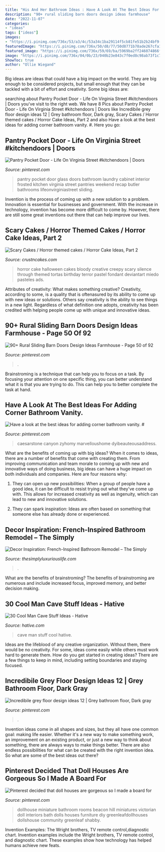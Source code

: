 ```yaml
---
title: "His And Her Bathroom Ideas : Have A Look At The Best Ideas For Adding Corner Bathroom Vanity. #"
description: "90+ rural sliding barn doors design ideas farmhouse"
date: "2022-11-07"
categories:
- "ideas"
tags: ["ideas"]
images:
- "https://i.pinimg.com/736x/53/a3/4c/53a34c1ba29114f5cb81fe51b2b24bf9--miniature-rooms-miniature-dollhouse-ideas.jpg?b=t"
featuredImage: "https://i.pinimg.com/736x/50/d8/77/50d8771b78ade267cfa194d83e944f45.jpg"
featured_image: "https://i.pinimg.com/736x/59/69/ba/5969ba2ff246074866f299f537dbcdd9.jpg"
image: "https://i.pinimg.com/736x/04/0b/23/040b23e843c7f0ed8c98ab73f1c731ed.jpg"
ShowToc: true
author: "Ollie Wiegand"
---
```



Big ideas are ideas that could have a big impact on the world. They are big enough to be considered projects, but small enough that they can be tackled with a bit of effort and creativity. Some big ideas are: 

	

		
searching about Pantry Pocket Door - Life On Virginia Street #kitchendoors | Doors you've visit to the right web. We have 8 Pics about Pantry Pocket Door - Life On Virginia Street #kitchendoors | Doors like Incredibile grey floor design ideas 12 | Grey bathroom floor, Dark gray, Scary Cakes / Horror themed cakes / Horror Cake Ideas, Part 2 and also Have a look at the best ideas for adding corner bathroom vanity. #. Here you go:
		
    
## Pantry Pocket Door - Life On Virginia Street #kitchendoors | Doors

<img loading=lazy src="https://i.pinimg.com/736x/bd/ab/58/bdab58f85f595d745185954d723230f3.jpg" onerror="this.onerror=null;this.src='https://tse4.mm.bing.net/th?id=OIP.-OJQ3scimyFX0dO-bkU-OAHaLf&amp;pid=15.1';" alt="Pantry Pocket Door - Life On Virginia Street #kitchendoors | Doors">

_Source: pinterest.com_

>pantry pocket door glass doors bathroom laundry cabinet interior frosted kitchen virginia street pantries weekend recap butler bathrooms lifeonvirginiastreet sliding. 

	

Invention is the process of coming up with a new solution to a problem. Innovation is essential for businesses and government. With the increase in technology, invention has become more difficult to come by. However, there are still some great inventions out there that can help improve our lives.

    
## Scary Cakes / Horror Themed Cakes / Horror Cake Ideas, Part 2

<img loading=lazy src="http://www.crustncakes.com/blog/wp-content/uploads/2017/08/b200fd8c68154520f990903e2565cdee.jpg" onerror="this.onerror=null;this.src='https://tse4.mm.bing.net/th?id=OIP.wcdTRHPjLw8J9AUChNuvOAHaJ4&amp;pid=15.1';" alt="Scary Cakes / Horror themed cakes / Horror Cake Ideas, Part 2">

_Source: crustncakes.com_

>horror cake halloween cakes bloody creative creepy scary silence through themed tortas birthday terror pastel fondant deviantart miedo pasteles ads. 

	

Attributes of creativity: What makes something creative?
Creativity, according to some, is a quality that is oftenasured by its ability to come up with new ideas or solutions. Others say creativity is the ability to see things in a new light. Regardless of what definition one adopts, creativity has been credited with helping people come up with unique and innovative ideas.

    
## 90+ Rural Sliding Barn Doors Design Ideas Farmhouse - Page 50 Of 92

<img loading=lazy src="https://i.pinimg.com/736x/50/d8/77/50d8771b78ade267cfa194d83e944f45.jpg" onerror="this.onerror=null;this.src='https://tse2.mm.bing.net/th?id=OIP.IbmbR9447jkltyhZaKNJZQHaK9&amp;pid=15.1';" alt="90+ Rural Sliding Barn Doors Design Ideas Farmhouse - Page 50 of 92">

_Source: pinterest.com_

>. 

	

Brainstroming is a technique that can help you to focus on a task. By focusing your attention on one specific thing, you can better understand what it is that you are trying to do. This can help you to better complete the task at hand.

    
## Have A Look At The Best Ideas For Adding Corner Bathroom Vanity. #

<img loading=lazy src="https://i.pinimg.com/736x/59/69/ba/5969ba2ff246074866f299f537dbcdd9.jpg" onerror="this.onerror=null;this.src='https://tse3.mm.bing.net/th?id=OIP.S0JGUr5C5gEvPJ0EE42U8wHaJ3&amp;pid=15.1';" alt="Have a look at the best ideas for adding corner bathroom vanity. #">

_Source: pinterest.com_

>caesarstone canyon zyhomy marvelloushome dyibeauteousaddress. 

	

What are the benefits of coming up with big ideas?
When it comes to ideas, there are a number of benefits that come with creating them. From improving communication and team morale to coming up with new and innovative ways of doing business, big ideas can have a huge impact on both individuals and companies. Here are four reasons why: 
1. They can open up new possibilities: When a group of people have a good idea, it can be difficult to resist trying out what they've come up with. This allows for increased creativity as well as ingenuity, which can lead to new and innovative solutions. 

2. They can spark inspiration: Ideas are often based on something that someone else has already done or experienced.

    
## Decor Inspiration: French-Inspired Bathroom Remodel – The Simply

<img loading=lazy src="https://www.thesimplyluxuriouslife.com/wp-content/uploads/2015/07/dreamywhite.jpg" onerror="this.onerror=null;this.src='https://tse4.mm.bing.net/th?id=OIP.iXhpoFeIip5MbKynk0hHoAHaLH&amp;pid=15.1';" alt="Decor Inspiration: French-Inspired Bathroom Remodel – The Simply">

_Source: thesimplyluxuriouslife.com_

>. 

	

What are the benefits of brainstroming?
The benefits of brainstroming are numerous and include increased focus, improved memory, and better decision making.

    
## 30 Cool Man Cave Stuff Ideas - Hative

<img loading=lazy src="https://hative.com/wp-content/uploads/2015/06/man-cave-stuff/32-man-cave-stuff-ideas.jpg" onerror="this.onerror=null;this.src='https://tse2.mm.bing.net/th?id=OIP.ym7RTeEPnDHQA1SbX95aAwHaO0&amp;pid=15.1';" alt="30 Cool Man Cave Stuff Ideas - Hative">

_Source: hative.com_

>cave man stuff cool hative. 

	

Ideas are the lifeblood of any creative organization. Without them, there would be no creativity. For some, ideas come easily while others must work hard to generate them. How do you get started in creating ideas? There are a few things to keep in mind, including setting boundaries and staying focused.

    
## Incredibile Grey Floor Design Ideas 12 | Grey Bathroom Floor, Dark Gray

<img loading=lazy src="https://i.pinimg.com/736x/04/0b/23/040b23e843c7f0ed8c98ab73f1c731ed.jpg" onerror="this.onerror=null;this.src='https://tse2.mm.bing.net/th?id=OIP.u2xAhQjWmC6EdBexKqCXvwHaLF&amp;pid=15.1';" alt="Incredibile grey floor design ideas 12 | Grey bathroom floor, Dark gray">

_Source: pinterest.com_

>. 

	

Invention ideas come in all shapes and sizes, but they all have one common goal: making life easier. Whether it's a new way to make something work, an improvement on an existing product, or just a new way to think about something, there are always ways to make things better. There are also endless possibilities for what can be created with the right invention idea. So what are some of the best ideas out there?

    
## Pinterest Decided That Doll Houses Are Gorgeous So I Made A Board For

<img loading=lazy src="https://i.pinimg.com/736x/53/a3/4c/53a34c1ba29114f5cb81fe51b2b24bf9--miniature-rooms-miniature-dollhouse-ideas.jpg?b=t" onerror="this.onerror=null;this.src='https://tse4.mm.bing.net/th?id=OIP.us7f8jcNh9ICr49MoqhTOQHaJ3&amp;pid=15.1';" alt="Pinterest decided that doll houses are gorgeous so I made a board for">

_Source: pinterest.com_

>dollhouse miniature bathroom rooms beacon hill miniatures victorian doll interiors bath dolls houses furniture diy greenleafdollhouses dollshouse community greenleaf shabby. 

	

Invention Examples: The Wright brothers, TV remote control,diagnostic chart.
Invention examples include the Wright brothers, TV remote control, and diagnostic chart. These examples show how technology has helped humans achieve new feats.

